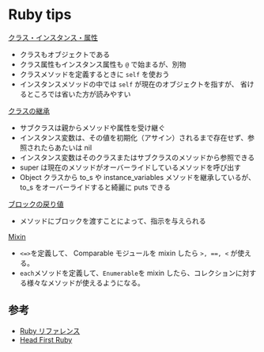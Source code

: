 # Ruby tips

[クラス・インスタンス・属性](class_instance_attributes.ipynb)

- クラスもオブジェクトである
- クラス属性もインスタンス属性も `@` で始まるが、別物
- クラスメソッドを定義するときに `self` を使おう
- インスタンスメソッドの中では `self` が現在のオブジェクトを指すが、
省けるところでは省いた方が読みやすい

[クラスの継承](inheritance.ipynb)

- サブクラスは親からメソッドや属性を受け継ぐ
- インスタンス変数は、その値を初期化（アサイン）されるまで存在せず、参照されたらあたいは nil
- インスタンス変数はそのクラスまたはサブクラスのメソッドから参照できる
- super は現在のメソッドがオーバーライドしているメソッドを呼び出す
- Object クラスから to_s や instance_variables メソッドを継承しているが、to_s をオーバーライドすると綺麗に puts できる

[ブロックの戻り値](block_return_values.ipynb)

- メソッドにブロックを渡すことによって、指示を与えられる

[Mixin](mixin-comparable-enumerable.ipynb)

- `<=>`を定義して、 Comparable モジュールを mixin したら `>, ==, <` が使える。
- `each`メソッドを定義して、`Enumerable`を mixin したら、コレクションに対する様々なメソッドが使えるようになる。

## 参考

- [Ruby リファレンス](https://docs.ruby-lang.org/ja/2.4.0/doc/index.html)
- [Head First Ruby](http://headfirstruby.com/)